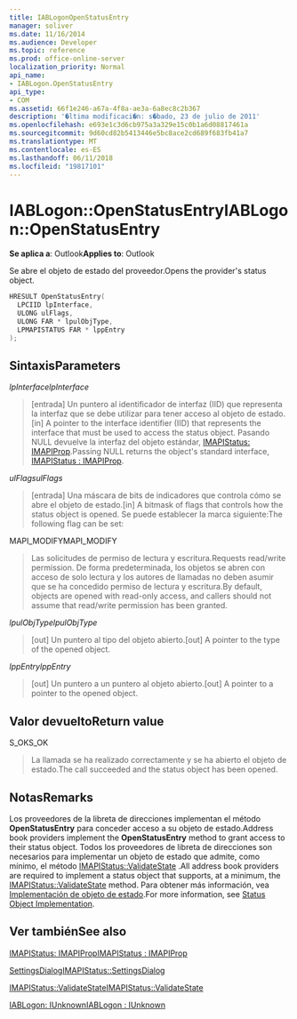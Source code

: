 ```yaml
---
title: IABLogonOpenStatusEntry
manager: soliver
ms.date: 11/16/2014
ms.audience: Developer
ms.topic: reference
ms.prod: office-online-server
localization_priority: Normal
api_name:
- IABLogon.OpenStatusEntry
api_type:
- COM
ms.assetid: 66f1e246-a67a-4f8a-ae3a-6a8ec8c2b367
description: '�ltima modificaci�n: s�bado, 23 de julio de 2011'
ms.openlocfilehash: e693e1c3d6cb975a3a329e15c0b1a6d08817461a
ms.sourcegitcommit: 9d60cd82b5413446e5bc8ace2cd689f683fb41a7
ms.translationtype: MT
ms.contentlocale: es-ES
ms.lasthandoff: 06/11/2018
ms.locfileid: "19817101"
---
```

# <a name="iablogonopenstatusentry"></a><span data-ttu-id="4a62f-103">IABLogon::OpenStatusEntry</span><span class="sxs-lookup"><span data-stu-id="4a62f-103">IABLogon::OpenStatusEntry</span></span>

  
  
<span data-ttu-id="4a62f-104">**Se aplica a**: Outlook</span><span class="sxs-lookup"><span data-stu-id="4a62f-104">**Applies to**: Outlook</span></span> 
  
<span data-ttu-id="4a62f-105">Se abre el objeto de estado del proveedor.</span><span class="sxs-lookup"><span data-stu-id="4a62f-105">Opens the provider's status object.</span></span>
  
```cpp
HRESULT OpenStatusEntry(
  LPCIID lpInterface,
  ULONG ulFlags,
  ULONG FAR * lpulObjType,
  LPMAPISTATUS FAR * lppEntry
);
```

## <a name="parameters"></a><span data-ttu-id="4a62f-106">Sintaxis</span><span class="sxs-lookup"><span data-stu-id="4a62f-106">Parameters</span></span>

 <span data-ttu-id="4a62f-107">_lpInterface_</span><span class="sxs-lookup"><span data-stu-id="4a62f-107">_lpInterface_</span></span>
  
> <span data-ttu-id="4a62f-108">[entrada] Un puntero al identificador de interfaz (IID) que representa la interfaz que se debe utilizar para tener acceso al objeto de estado.</span><span class="sxs-lookup"><span data-stu-id="4a62f-108">[in] A pointer to the interface identifier (IID) that represents the interface that must be used to access the status object.</span></span> <span data-ttu-id="4a62f-109">Pasando NULL devuelve la interfaz del objeto estándar, [IMAPIStatus: IMAPIProp](imapistatusimapiprop.md).</span><span class="sxs-lookup"><span data-stu-id="4a62f-109">Passing NULL returns the object's standard interface, [IMAPIStatus : IMAPIProp](imapistatusimapiprop.md).</span></span>
    
 <span data-ttu-id="4a62f-110">_ulFlags_</span><span class="sxs-lookup"><span data-stu-id="4a62f-110">_ulFlags_</span></span>
  
> <span data-ttu-id="4a62f-111">[entrada] Una máscara de bits de indicadores que controla cómo se abre el objeto de estado.</span><span class="sxs-lookup"><span data-stu-id="4a62f-111">[in] A bitmask of flags that controls how the status object is opened.</span></span> <span data-ttu-id="4a62f-112">Se puede establecer la marca siguiente:</span><span class="sxs-lookup"><span data-stu-id="4a62f-112">The following flag can be set:</span></span>
    
<span data-ttu-id="4a62f-113">MAPI_MODIFY</span><span class="sxs-lookup"><span data-stu-id="4a62f-113">MAPI_MODIFY</span></span> 
  
> <span data-ttu-id="4a62f-114">Las solicitudes de permiso de lectura y escritura.</span><span class="sxs-lookup"><span data-stu-id="4a62f-114">Requests read/write permission.</span></span> <span data-ttu-id="4a62f-115">De forma predeterminada, los objetos se abren con acceso de solo lectura y los autores de llamadas no deben asumir que se ha concedido permiso de lectura y escritura.</span><span class="sxs-lookup"><span data-stu-id="4a62f-115">By default, objects are opened with read-only access, and callers should not assume that read/write permission has been granted.</span></span>
    
 <span data-ttu-id="4a62f-116">_lpulObjType_</span><span class="sxs-lookup"><span data-stu-id="4a62f-116">_lpulObjType_</span></span>
  
> <span data-ttu-id="4a62f-117">[out] Un puntero al tipo del objeto abierto.</span><span class="sxs-lookup"><span data-stu-id="4a62f-117">[out] A pointer to the type of the opened object.</span></span>
    
 <span data-ttu-id="4a62f-118">_lppEntry_</span><span class="sxs-lookup"><span data-stu-id="4a62f-118">_lppEntry_</span></span>
  
> <span data-ttu-id="4a62f-119">[out] Un puntero a un puntero al objeto abierto.</span><span class="sxs-lookup"><span data-stu-id="4a62f-119">[out] A pointer to a pointer to the opened object.</span></span>
    
## <a name="return-value"></a><span data-ttu-id="4a62f-120">Valor devuelto</span><span class="sxs-lookup"><span data-stu-id="4a62f-120">Return value</span></span>

<span data-ttu-id="4a62f-121">S_OK</span><span class="sxs-lookup"><span data-stu-id="4a62f-121">S_OK</span></span> 
  
> <span data-ttu-id="4a62f-122">La llamada se ha realizado correctamente y se ha abierto el objeto de estado.</span><span class="sxs-lookup"><span data-stu-id="4a62f-122">The call succeeded and the status object has been opened.</span></span>
    
## <a name="remarks"></a><span data-ttu-id="4a62f-123">Notas</span><span class="sxs-lookup"><span data-stu-id="4a62f-123">Remarks</span></span>

<span data-ttu-id="4a62f-124">Los proveedores de la libreta de direcciones implementan el método **OpenStatusEntry** para conceder acceso a su objeto de estado.</span><span class="sxs-lookup"><span data-stu-id="4a62f-124">Address book providers implement the **OpenStatusEntry** method to grant access to their status object.</span></span> <span data-ttu-id="4a62f-125">Todos los proveedores de libreta de direcciones son necesarios para implementar un objeto de estado que admite, como mínimo, el método [IMAPIStatus::ValidateState](imapistatus-validatestate.md) .</span><span class="sxs-lookup"><span data-stu-id="4a62f-125">All address book providers are required to implement a status object that supports, at a minimum, the [IMAPIStatus::ValidateState](imapistatus-validatestate.md) method.</span></span> <span data-ttu-id="4a62f-126">Para obtener más información, vea [Implementación de objeto de estado](status-object-implementation.md).</span><span class="sxs-lookup"><span data-stu-id="4a62f-126">For more information, see [Status Object Implementation](status-object-implementation.md).</span></span>
  
## <a name="see-also"></a><span data-ttu-id="4a62f-127">Ver también</span><span class="sxs-lookup"><span data-stu-id="4a62f-127">See also</span></span>



[<span data-ttu-id="4a62f-128">IMAPIStatus: IMAPIProp</span><span class="sxs-lookup"><span data-stu-id="4a62f-128">IMAPIStatus : IMAPIProp</span></span>](imapistatusimapiprop.md)
  
[<span data-ttu-id="4a62f-129">SettingsDialog</span><span class="sxs-lookup"><span data-stu-id="4a62f-129">IMAPIStatus::SettingsDialog</span></span>](imapistatus-settingsdialog.md)
  
[<span data-ttu-id="4a62f-130">IMAPIStatus::ValidateState</span><span class="sxs-lookup"><span data-stu-id="4a62f-130">IMAPIStatus::ValidateState</span></span>](imapistatus-validatestate.md)
  
[<span data-ttu-id="4a62f-131">IABLogon: IUnknown</span><span class="sxs-lookup"><span data-stu-id="4a62f-131">IABLogon : IUnknown</span></span>](iablogoniunknown.md)


